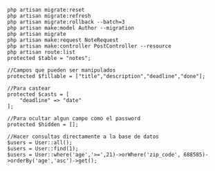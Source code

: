    php artisan migrate:reset
    php artisan migrate:refresh
    php artisan migrate:rollback --batch=3
    php artisan make:model Author --migration
    php artisan migrate
    php artisan make:request NoteRequest
    php artisan make:controller PostController --resource
    php artisan route:list
    protected $table = "notes";

    //Campos que pueden ser manipulados
    protected $fillable = ["title","description","deadline","done"];

    //Para castear
    protected $casts = [
        "deadline" => "date"
    ];

    //Para ocultar algun campo como el password
    protected $hidden = [];

    //Hacer consultas directamente a la base de datos
    $users = User::all();
    $users = User::find(1);
    $users = User::where('age','>=',21)->orWhere('zip_code', 688585)->orderBy('age','asc')->get();

    